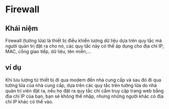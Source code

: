 # Firewall

## Khái niệm
Firewall (tường lửa) là thiết bị điều khiển lượng dữ liệu dựa trên quy tắc mà người quản trị đặt ra cho nó, các quy tắc này có thể áp dụng cho địa chỉ IP, MAC, cổng giao tiếp, dữ liệu, tên miền,...

## ví dụ
Khi lưu lượng từ thiết bị đi qua modem đến nhà cung cấp và sau đó đi qua tường lửa của nhà cung cấp, dựa trên các quy tắc trên tường lửa do nhà quản trị viên đặt ra, nếu họ đặt ra quy tắc chỉ cẩm truy cập trang web bằng địa chỉ IP của bạn, bạn sẽ không thể nhập, nhưng những người khác có địa chỉ IP khác có thể vào.
